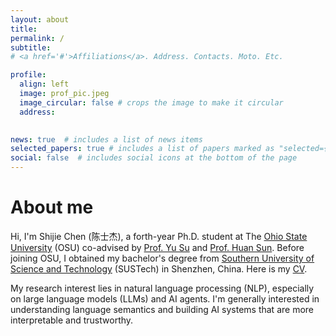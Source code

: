 ```yaml
---
layout: about
title: 
permalink: /
subtitle: 
# <a href='#'>Affiliations</a>. Address. Contacts. Moto. Etc.

profile:
  align: left
  image: prof_pic.jpeg
  image_circular: false # crops the image to make it circular
  address: 
  

news: true  # includes a list of news items
selected_papers: true # includes a list of papers marked as "selected={true}"
social: false  # includes social icons at the bottom of the page
---
```

# About me
Hi, I'm Shijie Chen (陈士杰), a forth-year Ph.D. student at The [Ohio State University](https://www.osu.edu/) (OSU) co-advised by [Prof. Yu Su](https://ysu1989.github.io) and [Prof. Huan Sun](https://u.osu.edu/ihudas/people). Before joining OSU, I obtained my bachelor's degree from [Southern University of Science and Technology](https://www.sustech.edu.cn) (SUSTech) in Shenzhen, China. 
Here is my [CV](../assets/pdf/resume.pdf).

My research interest lies in natural language processing (NLP), especially on large language models (LLMs) and AI agents. I'm generally interested in understanding language semantics and building AI systems that are more interpretable and trustworthy. 